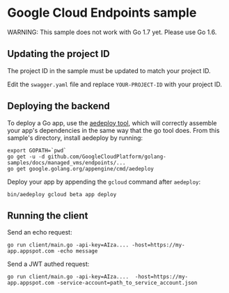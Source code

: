 # Google Cloud Endpoints sample

WARNING: This sample does not work with Go 1.7 yet. Please use Go 1.6.

## Updating the project ID

The project ID in the sample must be updated to match your project ID.

Edit the `swagger.yaml` file and replace `YOUR-PROJECT-ID` with your project ID.

## Deploying the backend

To deploy a Go app, use the [aedeploy
tool](https://godoc.org/google.golang.org/appengine/cmd/aedeploy), which will
correctly assemble your app's dependencies in the same way that the go tool
does. From this sample's directory, install aedeploy by running:

    export GOPATH=`pwd`
    go get -u -d github.com/GoogleCloudPlatform/golang-samples/docs/managed_vms/endpoints/...
    go get google.golang.org/appengine/cmd/aedeploy

Deploy your app by appending the `gcloud` command after `aedeploy`:

    bin/aedeploy gcloud beta app deploy

## Running the client

Send an echo request:
```
go run client/main.go -api-key=AIza.... -host=https://my-app.appspot.com -echo message
```

Send a JWT authed request:
```
go run client/main.go -api-key=AIza....  -host=https://my-app.appspot.com -service-account=path_to_service_account.json
```
